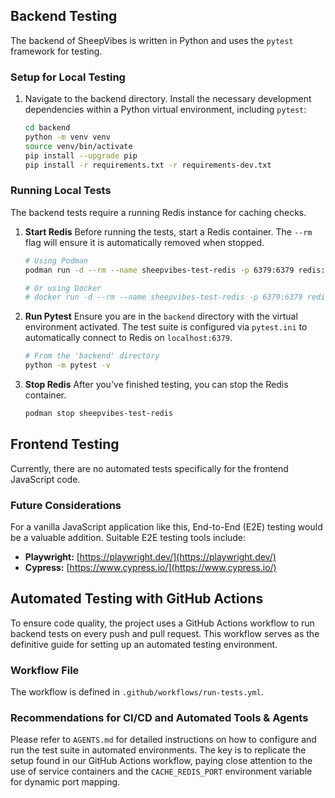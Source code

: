 ## Backend Testing

The backend of SheepVibes is written in Python and uses the `pytest` framework for testing.

### Setup for Local Testing

1.  Navigate to the backend directory. Install the necessary development dependencies within a Python virtual environment, including `pytest`:
    ```bash
    cd backend
    python -m venv venv
    source venv/bin/activate
    pip install --upgrade pip
    pip install -r requirements.txt -r requirements-dev.txt
    ```


### Running Local Tests

The backend tests require a running Redis instance for caching checks.

1.  **Start Redis**
    Before running the tests, start a Redis container. The `--rm` flag will ensure it is automatically removed when stopped.
    ```bash
    # Using Podman
    podman run -d --rm --name sheepvibes-test-redis -p 6379:6379 redis:alpine

    # Or using Docker
    # docker run -d --rm --name sheepvibes-test-redis -p 6379:6379 redis:alpine
    ```

2.  **Run Pytest**
    Ensure you are in the `backend` directory with the virtual environment activated. The test suite is configured via `pytest.ini` to automatically connect to Redis on `localhost:6379`.
    ```bash
    # From the 'backend' directory
    python -m pytest -v
    ```

3.  **Stop Redis**
    After you've finished testing, you can stop the Redis container.
    ```bash
    podman stop sheepvibes-test-redis
    ```

## Frontend Testing

Currently, there are no automated tests specifically for the frontend JavaScript code.

### Future Considerations

For a vanilla JavaScript application like this, End-to-End (E2E) testing would be a valuable addition. Suitable E2E testing tools include:

* **Playwright:** [https://playwright.dev/](https://playwright.dev/)
* **Cypress:** [https://www.cypress.io/](https://www.cypress.io/)

## Automated Testing with GitHub Actions

To ensure code quality, the project uses a GitHub Actions workflow to run backend tests on every push and pull request. This workflow serves as the definitive guide for setting up an automated testing environment.

### Workflow File

The workflow is defined in `.github/workflows/run-tests.yml`.

### Recommendations for CI/CD and Automated Tools & Agents

Please refer to `AGENTS.md` for detailed instructions on how to configure and run the test suite in automated environments. The key is to replicate the setup found in our GitHub Actions workflow, paying close attention to the use of service containers and the `CACHE_REDIS_PORT` environment variable for dynamic port mapping.